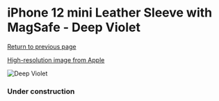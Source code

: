 # iPhone 12 mini Leather Sleeve with MagSafe - Deep Violet

[Return to previous page](/iphone_12)

[High-resolution image from Apple](https://store.storeimages.cdn-apple.com/8756/as-images.apple.com/is/MK093?wid=4500&hei=4500&fmt=png)

<div style="width: 384px"><img src="/everysource/MK093.png" alt="Deep Violet"></div>

### Under construction
